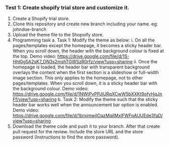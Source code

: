 ### Test 1: Create shopify trial store and customize it.

1. Create a Shopify trial store.
2. Clone this repository and create new branch including your name.
eg: johndoe-branch
3. Upload the theme file to the Shopoify store.
4. Programming task
a. Task 1: Modify the theme as below:
i. On all the pages/templates except the homepage, it becomes a sticky header bar. When you scroll down, the header with the background colour is fixed at the top.
Demo video:
https://drive.google.com/file/d/1S-Hht0g5A2sK7_ON3s2mshTGWSzR0rfz/view?usp=sharing
ii. Once the homepage is loaded, the header bar with transparent background overlays the content when the first section is a slideshow or full-width image section. This only applies to the homepage, not to other pages/templates. When you scroll down, it is a sticky header bar with the background colour.
Demo video:
https://drive.google.com/file/d/1NWtPvPPJiURqXCwW5bXXKt9ofyHqJnFf/view?usp=sharing
b. Task 2: Modify the theme such that the sticky header bar works well when the announcement bar option is enabled.
Demo video:
https://drive.google.com/file/d/1brsjmwjIOazMqjlMxlFWFpAUUEde3faD/view?usp=sharing
5. Download the theme code and push it to your branch. 
After that create pull request for the review.
Include the store URL and the store password (Instructions to find the store password).

